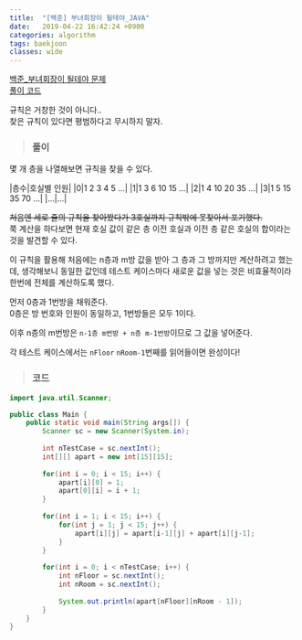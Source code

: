 ```yaml
---
title:  "[백준] 부녀회장이 될테야_JAVA"
date:   2019-04-22 16:42:24 +0900
categories: algorithm
tags: baekjoon
classes: wide
---
```


[백준_부녀회장이 될테야 문제](https://www.acmicpc.net/problem/2775)  
[풀이 코드](https://github.com/2ssue/Algorithm/blob/master/Baekjoon/2775.java)  
  
  
규칙은 거창한 것이 아니다..  
찾은 규칙이 있다면 평범하다고 무시하지 말자.  
  
> ### 풀이

몇 개 층을 나열해보면 규칙을 찾을 수 있다.  
  
|층수|호실별 인원|
|0|1 2 3 4 5 ...|
|1|1 3 6 10 15 ...|
|2|1 4 10 20 35 ...|
|3|1 5 15 35 70 ...|
|...|...|
  
~~처음엔 세로 줄의 규칙을 찾아봤다가 3호실까지 규칙밖에 못찾아서 포기했다.~~  
쭉 계산을 하다보면 현재 호실 값이 같은 층 이전 호실과 이전 층 같은 호실의 합이라는 것을 발견할 수 있다.  
  
이 규칙을 활용해 처음에는 n층과 m방 값을 받아 그 층과 그 방까지만 계산하려고 했는데, 생각해보니 동일한 값인데 테스트 케이스마다 새로운 값을 넣는 것은 비효율적이라 한번에 전체를 계산하도록 했다.  
  
먼저 0층과 1번방을 채워준다.  
0층은 방 번호와 인원이 동일하고, 1번방들은 모두 1이다.  
  
이후 n층의 m번방은 `n-1층 m번방 + n층 m-1번방`이므로 그 값을 넣어준다.  
  
각 테스트 케이스에서는 `nFloor` `nRoom-1`번째를 읽어들이면 완성이다!  

> ### 코드
  
```java
import java.util.Scanner;

public class Main {
	public static void main(String args[]) {
		Scanner sc = new Scanner(System.in);
		
		int nTestCase = sc.nextInt();
		int[][] apart = new int[15][15];
		
		for(int i = 0; i < 15; i++) {
			apart[i][0] = 1;
			apart[0][i] = i + 1;
		}
		
		for(int i = 1; i < 15; i++) {
			for(int j = 1; j < 15; j++) {
				apart[i][j] = apart[i-1][j] + apart[i][j-1];
			}
		}
		
		for(int i = 0; i < nTestCase; i++) {
			int nFloor = sc.nextInt();
			int nRoom = sc.nextInt();
			
			System.out.println(apart[nFloor][nRoom - 1]);
		}
	}
}

```